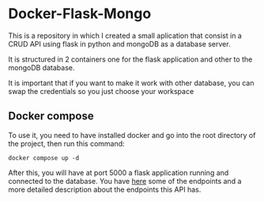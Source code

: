 # Docker-Flask-Mongo

This is a repository in which I created a small aplication that consist in a CRUD API using flask in python and mongoDB as a database server.

It is structured in 2 containers one for the flask application and other to the mongoDB database.

It is important that if you want to make it work with other database, you can swap the credentials so you just choose your workspace

## Docker compose

To use it, you need to have installed docker and go into the root directory of the project, then run this command:

```docker
docker compose up -d
```

After this, you will have at port 5000 a flask application running and connected to the database. You have [here](https://github.com/ClearCB/ollivanders-flask) some of the endpoints and a more detailed description about the endpoints this API has.
